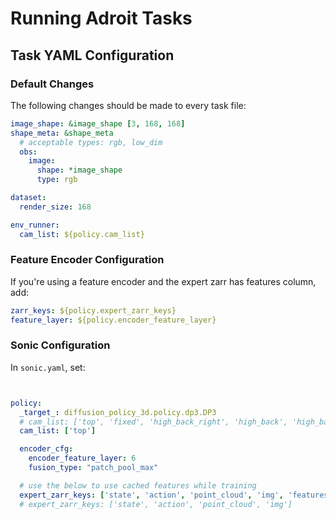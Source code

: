 # Running Adroit Tasks

## Task YAML Configuration

### Default Changes
The following changes should be made to every task file:

```yaml
image_shape: &image_shape [3, 168, 168]
shape_meta: &shape_meta
  # acceptable types: rgb, low_dim
  obs:
    image:
      shape: *image_shape
      type: rgb

dataset:
  render_size: 168

env_runner:
  cam_list: ${policy.cam_list}
```

### Feature Encoder Configuration
If you're using a feature encoder and the expert zarr has features column, add:

```yaml
zarr_keys: ${policy.expert_zarr_keys}
feature_layer: ${policy.encoder_feature_layer}
```

### Sonic Configuration
In `sonic.yaml`, set:
```yaml


policy:
  _target_: diffusion_policy_3d.policy.dp3.DP3
  # cam_list: ['top', 'fixed', 'high_back_right', 'high_back', 'high_back_left', 'high_left']
  cam_list: ['top']

  encoder_cfg:
    encoder_feature_layer: 6
    fusion_type: "patch_pool_max"

  # use the below to use cached features while training
  expert_zarr_keys: ['state', 'action', 'point_cloud', 'img', 'features_6']
  # expert_zarr_keys: ['state', 'action', 'point_cloud', 'img']
```

